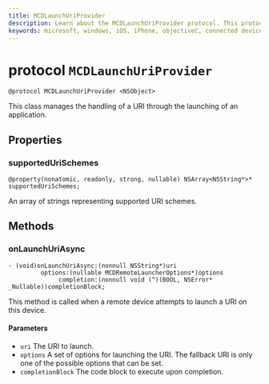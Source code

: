 ```yaml
---
title: MCDLaunchUriProvider
description: Learn about the MCDLaunchUriProvider protocol. This protocol is used to manage the handling of a URI through launching an application.
keywords: microsoft, windows, iOS, iPhone, objectiveC, connected devices, Project Rome 
---
```


# protocol `MCDLaunchUriProvider`

```
@protocol MCDLaunchUriProvider <NSObject>
```

This class manages the handling of a URI through the launching of an application.

## Properties 
### supportedUriSchemes
`@property(nonatomic, readonly, strong, nullable) NSArray<NSString*>* supportedUriSchemes;`

An array of strings representing supported URI schemes.

## Methods

### onLaunchUriAsync
```
- (void)onLaunchUriAsync:(nonnull NSString*)uri
         options:(nullable MCDRemoteLauncherOptions*)options
              completion:(nonnull void (^)(BOOL, NSError* _Nullable))completionBlock;
```

This method is called when a remote device attempts to launch a URI on this device.

#### Parameters 
* `uri` The URI to launch.
* `options` A set of options for launching the URI. The fallback URI is only one of the possible options that can be set.
* `completionBlock` The code block to execute upon completion.